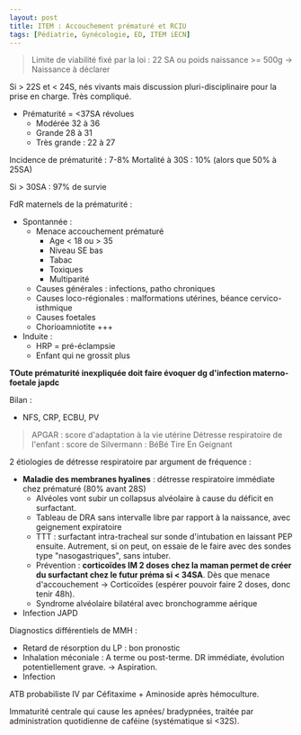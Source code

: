 ```yaml
---
layout: post
title: ITEM : Accouchement prématuré et RCIU
tags: [Pédiatrie, Gynécologie, ED, ITEM iECN]
---
```


> Limite de viabilité fixé par la loi :
  > 22 SA ou poids naissance >= 500g
-> Naissance à déclarer

Si > 22S et < 24S, nés vivants mais discussion pluri-disciplinaire pour la prise en charge. Très compliqué.

- Prématurité = <37SA révolues
  - Modérée 32 à 36
  - Grande 28 à 31
  - Très grande : 22 à 27

Incidence de prématurité : 7-8%
Mortalité à 30S : 10% (alors que 50% à 25SA)

Si > 30SA : 97% de survie

FdR maternels de la prématurité :
- Spontannée :
  - Menace accouchement prématuré
    - Age < 18 ou > 35
    - Niveau SE bas
    - Tabac
    - Toxiques
    - Multiparité
  - Causes générales : infections, patho chroniques
  - Causes loco-régionales : malformations utérines, béance cervico-isthmique
  - Causes foetales
  - Chorioamniotite +++
- Induite :
  - HRP = pré-éclampsie
  - Enfant qui ne grossit plus

**TOute prématurité inexpliquée doit faire évoquer dg d'infection materno-foetale japdc**

Bilan :
- NFS, CRP, ECBU, PV

> APGAR : score d'adaptation à la vie utérine
Détresse respiratoire de l'enfant : score de Silvermann : BéBé Tire En Geignant

2 étiologies de détresse respiratoire par argument de fréquence :
- **Maladie des membranes hyalines** : détresse respiratoire immédiate chez prématuré (80% avant 28S)
  - Alvéoles vont subir un collapsus alvéolaire à cause du déficit en surfactant.
  - Tableau de DRA sans intervalle libre par rapport à la naissance, avec geignement expiratoire
  - TTT : surfactant intra-tracheal sur sonde d'intubation en laissant PEP ensuite. Autrement, si on peut, on essaie de le faire avec des sondes type "nasogastriques", sans intuber.
  - Prévention : **corticoïdes IM 2 doses chez la maman permet de créer du surfactant chez le futur préma si < 34SA**. Dès que menace d'accouchement -> Corticoïdes (espérer pouvoir faire 2 doses, donc tenir 48h).
  - Syndrome alvéolaire bilatéral avec bronchogramme aérique
- Infection JAPD

Diagnostics différentiels de MMH :
- Retard de résorption du LP : bon pronostic
- Inhalation méconiale : A terme ou post-terme. DR immédiate, évolution potentiellement grave. -> Aspiration.
- Infection

ATB probabiliste IV par Céfitaxime + Aminoside après hémoculture.

Immaturité centrale qui cause les apnées/ bradypnées, traitée par administration quotidienne de caféine (systématique si <32S).

